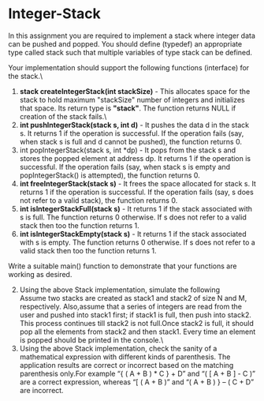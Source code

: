 # Integer-Stack
In this assignment you are required to implement a stack where integer data can be pushed and popped. You should define (typedef) an appropriate type called stack such that multiple variables of type stack can be defined.

Your implementation should support the following functions (interface) for the stack.\
1. **stack createIntegerStack(int stackSize)** - This allocates space for the stack to hold maximum "stackSize" number of integers and initializes that space. Its return type is **"stack"**. The function returns NULL if creation of the stack fails.\
2. **int pushIntegerStack(stack s, int d)** - It pushes the data d in the stack s. It returns 1 if the operation is successful. If the operation fails (say, when stack s is full and d cannot be pushed), the function returns 0.
3. int popIntegerStack(stack s, int *dp) - It pops from the stack s and stores the popped element at address dp. It returns 1 if the operation is successful. If the operation fails (say, when stack s is empty and popIntegerStack() is attempted), the function returns 0.
4. **int freeIntegerStack(stack s)** - It frees the space allocated for stack s. It returns 1 if the operation is successful. If the operation fails (say, s does not refer to a valid stack), the function returns 0.
5. **int isIntegerStackFull(stack s)** - It returns 1 if the stack associated with s is full. The function returns 0 otherwise. If s does not refer to a valid stack then too the function returns 1.
6. **int isIntegerStackEmpty(stack s)** - It returns 1 if the stack associated with s is empty. The function returns 0 otherwise. If s does not refer to a valid stack then too the function returns 1.
   
Write a suitable main() function to demonstrate that your functions are working as desired.

2. Using the above Stack implementation, simulate the following\
Assume two stacks are created as stack1 and stack2 of size N and M, respectively. Also,assume that a series of integers are read from the user and pushed into stack1 first; if stack1 is full, then push into stack2. This process continues till stack2 is not full.Once stack2 is full, it should pop all the elements from stack2 and then stack1. Every time an element is popped should be printed in the console.\
3. Using the above Stack implementation, check the sanity of a mathematical expression with different kinds of parenthesis. The application results are correct or incorrect based on the matching parenthesis only.For example “{ ( A + B ) * C } + D” and “( [ A + B ] - C )” are a correct expression, whereas “[ ( A + B )” and “( A + B ) } – ( C + D” are incorrect.
